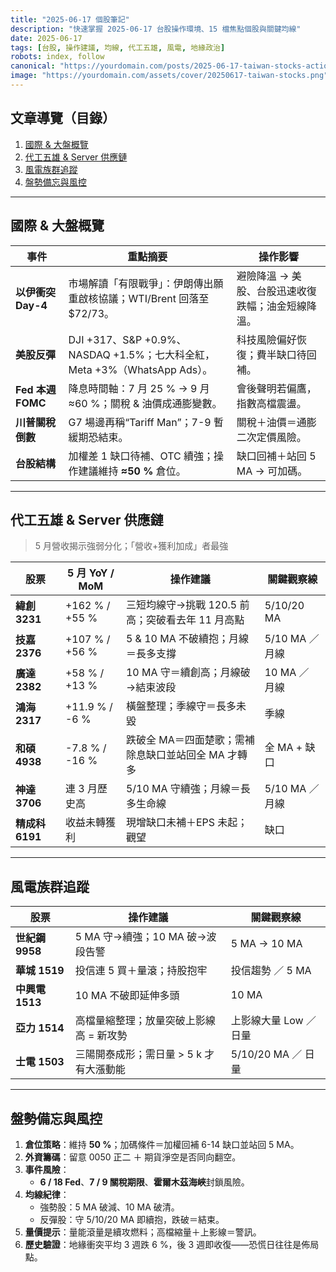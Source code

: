 ```yaml
---
title: "2025-06-17 個股筆記"
description: "快速掌握 2025-06-17 台股操作環境、15 檔焦點個股與關鍵均線"
date: 2025-06-17
tags: [台股, 操作建議, 均線, 代工五雄, 風電, 地緣政治]
robots: index, follow
canonical: "https://yourdomain.com/posts/2025-06-17-taiwan-stocks-action-plan"
image: "https://yourdomain.com/assets/cover/20250617-taiwan-stocks.png"
---
```


## 文章導覽（目錄）
1. [國際 & 大盤概覽](#國際--大盤概覽)
2. [代工五雄 & Server 供應鏈](#代工五雄--server-供應鏈)
3. [風電族群追蹤](#風電族群追蹤)
4. [盤勢備忘與風控](#盤勢備忘與風控)

---

## **國際 & 大盤概覽**
| 事件 | 重點摘要 | 操作影響 |
|------|----------|----------|
| **以伊衝突 Day-4** | 市場解讀「有限戰爭」：伊朗傳出願重啟核協議；WTI/Brent 回落至 \$72/73。 | 避險降溫 → 美股、台股迅速收復跌幅；油金短線降溫。 |
| **美股反彈** | DJI +317、S&P +0.9%、NASDAQ +1.5%；七大科全紅，Meta +3%（WhatsApp Ads）。 | 科技風險偏好恢復；費半缺口待回補。 |
| **Fed 本週 FOMC** | 降息時間軸：7 月 25 % → 9 月 ≈60 %；關稅 & 油價成通膨變數。 | 會後聲明若偏鷹，指數高檔震盪。 |
| **川普關稅倒數** | G7 場邊再稱“Tariff Man”；7-9 暫緩期恐結束。 | 關稅＋油價＝通膨二次定價風險。 |
| **台股結構** | 加權差 1 缺口待補、OTC 續強；操作建議維持 **≈50 %** 倉位。 | 缺口回補＋站回 5 MA → 可加碼。 |

---

## **代工五雄 & Server 供應鏈**  <a id="代工五雄--server-供應鏈"></a>
> 5 月營收揭示強弱分化；「營收+獲利加成」者最強  

| 股票 | 5 月 YoY / MoM | 操作建議 | 關鍵觀察線 |
|-------|----------------|----------|-------------|
| **緯創 3231** | +162 % / +55 % | 三短均線守→挑戰 120.5 前高；突破看去年 11 月高點 | 5/10/20 MA |
| **技嘉 2376** | +107 % / +56 % | 5 & 10 MA 不破續抱；月線＝長多支撐 | 5/10 MA ／ 月線 |
| **廣達 2382** | +58 % / +13 % | 10 MA 守＝續創高；月線破→結束波段 | 10 MA ／ 月線 |
| **鴻海 2317** | +11.9 % / -6 % | 橫盤整理；季線守＝長多未毀 | 季線 |
| **和碩 4938** | -7.8 % / -16 % | 跌破全 MA＝四面楚歌；需補除息缺口並站回全 MA 才轉多 | 全 MA + 缺口 |
| **神達 3706** | 連 3 月歷史高 | 5/10 MA 守續強；月線＝長多生命線 | 5/10 MA ／ 月線 |
| **精成科 6191** | 收益未轉獲利 | 現增缺口未補＋EPS 未起；觀望 | 缺口 |

---

## **風電族群追蹤**  <a id="風電族群追蹤"></a>
| 股票 | 操作建議 | 關鍵觀察線 |
|-------|----------|-------------|
| **世紀鋼 9958** | 5 MA 守→續強；10 MA 破→波段告警 | 5 MA → 10 MA |
| **華城 1519** | 投信連 5 買＋量滾；持股抱牢 | 投信趨勢 ／ 5 MA |
| **中興電 1513** | 10 MA 不破即延伸多頭 | 10 MA |
| **亞力 1514** | 高檔量縮整理；放量突破上影線高 = 新攻勢 | 上影線大量 Low ／ 日量 |
| **士電 1503** | 三陽開泰成形；需日量 > 5 k 才有大漲動能 | 5/10/20 MA ／ 日量 |

---

## **盤勢備忘與風控**  <a id="盤勢備忘與風控"></a>
1. **倉位策略**：維持 **50 %**；加碼條件＝加權回補 6-14 缺口並站回 5 MA。  
2. **外資籌碼**：留意 0050 正二 ＋ 期貨淨空是否同向翻空。  
3. **事件風險**：  
   - **6 / 18 Fed**、**7 / 9 關稅期限**、**霍爾木茲海峽**封鎖風險。  
4. **均線紀律**：  
   - 強勢股：5 MA 破減、10 MA 破清。  
   - 反彈股：守 5/10/20 MA 即續抱，跌破＝結束。  
5. **量價提示**：量能滾量是續攻燃料；高檔縮量＋上影線＝警訊。  
6. **歷史驗證**：地緣衝突平均 3 週跌 6 %，後 3 週即收復——恐慌日往往是佈局點。  
